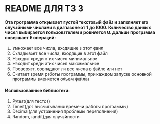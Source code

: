 # README ДЛЯ ТЗ 3
#### Эта программа открывает пустой текстовый файл и заполняет его случайными числами в диапазоне от 1 до 1000. Количество данных чисел выбирается пользователем и ровняется Q. Дальше программа совершает 6 операций:
1. Умножает все числа, входящие в этот файл
2. Складывает все числа, входящие в этот файл
3. Находит среди этих чисел минимальное
4. Находит среди этих чисел максимальное
5. Проверяет, совпадают ли все числа в файле или нет
6. Считает время работы программы, при каждом запуске основной программы (меняется объем файла) 

#### Использованные библиотеки:
1. Pytest(для тестов)
2. Timeit(для высчитывания времени работы программы)
3. Decimal(для устранения проблемы переполнения)
4. Random, randit(для случайности) 
